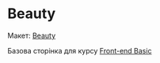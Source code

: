 # Beauty

Макет: [Beauty](https://www.figma.com/design/bdW1FvbrBu77mc7sZIzlmD/Beauty)

Базова сторінка для курсу [Front-end Basic](https://ithillel.ua/courses/front-end-basic)
